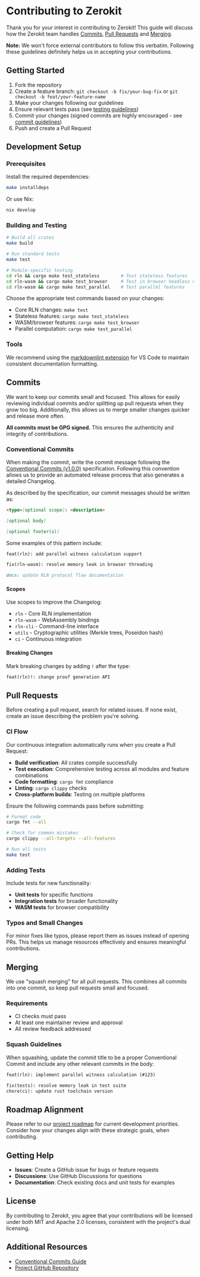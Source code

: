 # Contributing to Zerokit

Thank you for your interest in contributing to Zerokit!
This guide will discuss how the Zerokit team handles [Commits](#commits),
[Pull Requests](#pull-requests) and [Merging](#merging).

**Note:** We won't force external contributors to follow this verbatim.
Following these guidelines definitely helps us in accepting your contributions.

## Getting Started

1. Fork the repository
2. Create a feature branch: `git checkout -b fix/your-bug-fix` or `git checkout -b feat/your-feature-name`
3. Make your changes following our guidelines
4. Ensure relevant tests pass (see [testing guidelines](#building-and-testing))
5. Commit your changes (signed commits are highly encouraged  - see [commit guidelines](#commits))
6. Push and create a Pull Request

## Development Setup

### Prerequisites

Install the required dependencies:

```bash
make installdeps
```

Or use Nix:

```bash
nix develop
```

### Building and Testing

```bash
# Build all crates
make build

# Run standard tests
make test

# Module-specific testing
cd rln && cargo make test_stateless        # Test stateless features
cd rln-wasm && cargo make test_browser     # Test in browser headless mode
cd rln-wasm && cargo make test_parallel    # Test parallel features
```

Choose the appropriate test commands based on your changes:

- Core RLN changes: `make test`
- Stateless features: `cargo make test_stateless`
- WASM/browser features: `cargo make test_browser`
- Parallel computation: `cargo make test_parallel`

### Tools

We recommend using the [markdownlint extension](https://marketplace.visualstudio.com/items?itemName=DavidAnson.vscode-markdownlint) for VS Code to maintain consistent documentation formatting.

## Commits

We want to keep our commits small and focused.
This allows for easily reviewing individual commits and/or splitting up pull requests when they grow too big.
Additionally, this allows us to merge smaller changes quicker and release more often.

**All commits must be GPG signed.**
This ensures the authenticity and integrity of contributions.

### Conventional Commits

When making the commit, write the commit message following the [Conventional Commits (v1.0.0)](https://www.conventionalcommits.org/en/v1.0.0/) specification.
Following this convention allows us to provide an automated release process that also generates a detailed Changelog.

As described by the specification, our commit messages should be written as:

```markdown
<type>[optional scope]: <description>

[optional body]

[optional footer(s)]
```

Some examples of this pattern include:

```markdown
feat(rln): add parallel witness calculation support
```

```markdown
fix(rln-wasm): resolve memory leak in browser threading
```

```markdown
docs: update RLN protocol flow documentation
```

#### Scopes

Use scopes to improve the Changelog:

- `rln` - Core RLN implementation
- `rln-wasm` - WebAssembly bindings
- `rln-cli` - Command-line interface
- `utils` - Cryptographic utilities (Merkle trees, Poseidon hash)
- `ci` - Continuous integration

#### Breaking Changes

Mark breaking changes by adding `!` after the type:

```markdown
feat(rln)!: change proof generation API
```

## Pull Requests

Before creating a pull request, search for related issues.
If none exist, create an issue describing the problem you're solving.

### CI Flow

Our continuous integration automatically runs when you create a Pull Request:

- **Build verification**: All crates compile successfully
- **Test execution**: Comprehensive testing across all modules and feature combinations
- **Code formatting**: `cargo fmt` compliance
- **Linting**: `cargo clippy` checks
- **Cross-platform builds**: Testing on multiple platforms

Ensure the following commands pass before submitting:

```bash
# Format code
cargo fmt --all

# Check for common mistakes  
cargo clippy --all-targets --all-features

# Run all tests
make test
```

### Adding Tests

Include tests for new functionality:

- **Unit tests** for specific functions
- **Integration tests** for broader functionality
- **WASM tests** for browser compatibility

### Typos and Small Changes

For minor fixes like typos, please report them as issues instead of opening PRs.
This helps us manage resources effectively and ensures meaningful contributions.

## Merging

We use "squash merging" for all pull requests.
This combines all commits into one commit, so keep pull requests small and focused.

### Requirements

- CI checks must pass
- At least one maintainer review and approval
- All review feedback addressed

### Squash Guidelines

When squashing, update the commit title to be a proper Conventional Commit and include any other relevant commits in the body:

```markdown
feat(rln): implement parallel witness calculation (#123)

fix(tests): resolve memory leak in test suite
chore(ci): update rust toolchain version
```

## Roadmap Alignment

Please refer to our [project roadmap](https://roadmap.vac.dev/) for current development priorities.
Consider how your changes align with these strategic goals, when contributing.

## Getting Help

- **Issues**: Create a GitHub issue for bugs or feature requests
- **Discussions**: Use GitHub Discussions for questions
- **Documentation**: Check existing docs and unit tests for examples

## License

By contributing to Zerokit, you agree that your contributions will be licensed under both MIT and Apache 2.0 licenses, consistent with the project's dual licensing.

## Additional Resources

- [Conventional Commits Guide](https://www.conventionalcommits.org/en/v1.0.0/)
- [Project GitHub Repository](https://github.com/vacp2p/zerokit)
